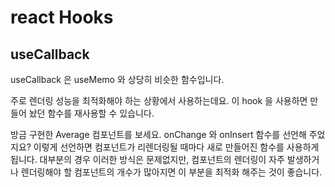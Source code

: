 # react Hooks

## useCallback

useCallback 은 useMemo 와 상당히 비슷한 함수입니다.

주로 렌더링 성능을 최적화해야 하는 상황에서 사용하는데요.
이 hook 을 사용하면 만들어 놨던 함수를 재사용할 수 있습니다.

방금 구현한 Average 컴포넌트를 보세요. onChange 와 onInsert 함수를 선언해 주었지요?
이렇게 선언하면 컴포넌트가 리렌더링될 때마다  새로 만들어진 함수를 사용하게 됩니다.
대부분의 경우 이러한 방식은 문제없지만, 컴포넌트의 렌더링이 자주 발생하거나 렌더링해야 할 컴포넌트의 개수가 많아지면 이 부분을 최적화 해주는 것이 좋습니다.